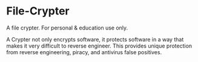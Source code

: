 # File-Crypter
A file crypter. For personal &amp; education use only.

A Crypter not only encrypts software, it protects software in a way that makes it very difficult to reverse engineer. This provides unique protection from reverse engineering, piracy, and antivirus false positives.
